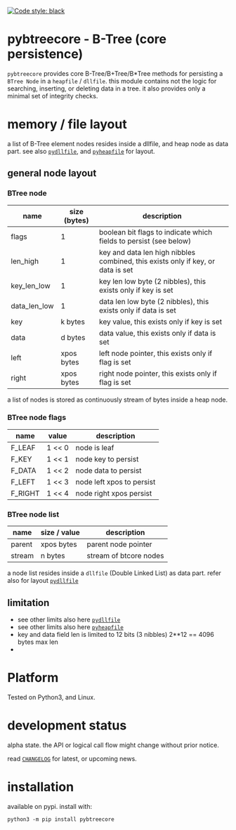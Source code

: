 
[![Code style: black](https://img.shields.io/badge/code%20style-black-000000.svg)](https://github.com/psf/black)


# pybtreecore - B-Tree (core persistence)

`pybtreecore` provides core B-Tree/B+Tree/B*Tree methods for persisting a `BTree Node` in a `heapfile` / `dllfile`.
this module contains not the logic for searching, inserting, or deleting data in a tree.
it also provides only a minimal set of integrity checks.


# memory / file layout

a list of B-Tree element nodes resides inside a dllfile, and heap node as data part. 
see also 
[`pydllfile`](https://github.com/kr-g/pydllfile/), and
[`pyheapfile`](https://github.com/kr-g/pyheapfile/) 
for layout.


## general node layout

### BTree node 

| name | size (bytes) | description |
| --- | --- | --- | 
| flags| 1 | boolean bit flags to indicate which fields to persist (see below) |
| len_high | 1 | key and data len high nibbles combined, this exists only if key, or data is set |
| key_len_low | 1 | key len low byte (2 nibbles), this exists only if key is set |
| data_len_low | 1 | data len low byte (2 nibbles), this exists only if data is set |
| key | k bytes | key value, this exists only if key is set |
| data | d bytes | data value, this exists only if data is set |
| left | xpos bytes | left node pointer, this exists only if flag is set |
| right | xpos bytes | right node pointer, this exists only if flag is set |

a list of nodes is stored as continuously stream of bytes inside a heap node.


### BTree node flags

| name | value | description |
| --- | --- | --- | 
| F_LEAF | 1 << 0 | node is leaf |
| F_KEY | 1 << 1 | node key to persist |
| F_DATA | 1 << 2 | node data to persist |
| F_LEFT | 1 << 3 | node left xpos to persist |
| F_RIGHT | 1 << 4 | node right xpos persist |


### BTree node list  

| name | size / value | description |
| --- | --- | --- | 
| parent | xpos bytes | parent node pointer |
| stream| n bytes | stream of btcore nodes |

a node list resides inside a `dllfile` (Double Linked List) as data part.
refer also for layout [`pydllfile`](https://github.com/kr-g/pydllfile/)


## limitation

- see other limits also here [`pydllfile`](https://github.com/kr-g/pydllfile/)
- see other limits also here [`pyheapfile`](https://github.com/kr-g/pyheapfile/)
- key and data field len is limited to 12 bits (3 nibbles) 2**12 == 4096 bytes max len
- 

# Platform

Tested on Python3, and Linux.


# development status

alpha state.
the API or logical call flow might change without prior notice.

read [`CHANGELOG`](https://github.com/kr-g/pybtreecore/blob/main/CHANGELOG.MD)
for latest, or upcoming news.


# installation
    
available on pypi. install with:

    python3 -m pip install pybtreecore
    

